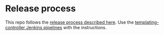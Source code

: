 # Release process

This repo follows the [release process described
here](https://github.com/crossplane/crossplane/blob/master/docs/release/release-process.md).
Use the [templating-controller Jenkins
pipelines](https://jenkinsci.upbound.io/job/crossplane/job/templating-controller/)
with the instructions.

